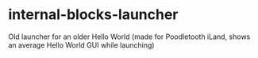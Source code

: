 # internal-blocks-launcher
Old launcher for an older Hello World (made for Poodletooth iLand, shows an average Hello World GUI while launching)
